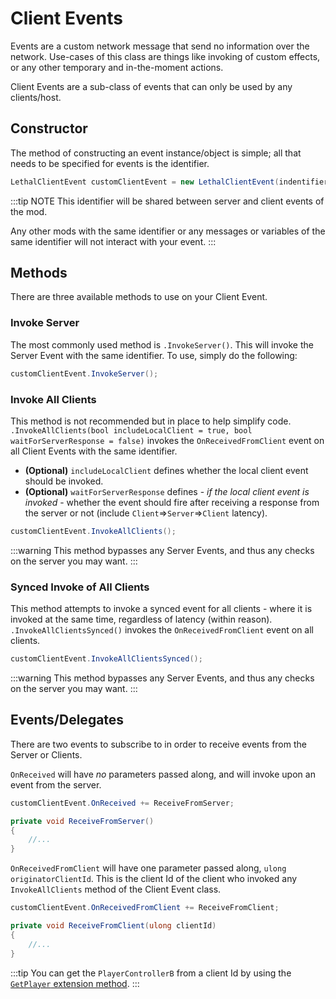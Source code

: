 ﻿---
prev: true
next: false
description: How to use LethalNetworkAPI's Client Events.
---

# Client Events

Events are a custom network message that send no information over the network. Use-cases of this class are things like invoking of custom effects, or any other temporary and in-the-moment actions.

Client Events are a sub-class of events that can only be used by any clients/host.

## Constructor

The method of constructing an event instance/object is simple; all that needs to be specified for events is the identifier.

```csharp
LethalClientEvent customClientEvent = new LethalClientEvent(indentifier: "customIdentifier");
```

:::tip NOTE
This identifier will be shared between server and client events of the mod.

Any other mods with the same identifier or any messages or variables of the same identifier will not interact with your event.
:::

## Methods

There are three available methods to use on your Client Event.

### Invoke Server

The most commonly used method is `.InvokeServer()`. This will invoke the Server Event with the same identifier. To use, simply do the following:

```csharp
customClientEvent.InvokeServer();
```

### Invoke All Clients

This method is not recommended but in place to help simplify code. `.InvokeAllClients(bool includeLocalClient = true, bool waitForServerResponse = false)` invokes the `OnReceivedFromClient` event on all Client Events with the same identifier.

- **(Optional)** `includeLocalClient` defines whether the local client event should be invoked.
- **(Optional)** `waitForServerResponse` defines - *if the local client event is invoked* - whether the event should fire after receiving a response from the server or not (include `Client`⇒`Server`⇒`Client` latency).

```csharp
customClientEvent.InvokeAllClients();
```

:::warning
This method bypasses any Server Events, and thus any checks on the server you may want.
:::

### Synced Invoke of All Clients

This method attempts to invoke a synced event for all clients - where it is invoked at the same time, regardless of latency (within reason). `.InvokeAllClientsSynced()` invokes the `OnReceivedFromClient` event on all clients.

```csharp
customClientEvent.InvokeAllClientsSynced();
```

:::warning
This method bypasses any Server Events, and thus any checks on the server you may want.
:::

## Events/Delegates

There are two events to subscribe to in order to receive events from the Server or Clients. 

`OnReceived` will have *no* parameters passed along, and will invoke upon an event from the server.

```csharp
customClientEvent.OnReceived += ReceiveFromServer;

private void ReceiveFromServer()
{
    //...
}
```

`OnReceivedFromClient` will have one parameter passed along, `ulong originatorClientId`. This is the client Id of the client who invoked any `InvokeAllClients` method of the Client Event class.

```csharp
customClientEvent.OnReceivedFromClient += ReceiveFromClient;

private void ReceiveFromClient(ulong clientId)
{
    //...
}
```

:::tip
You can get the `PlayerControllerB` from a client Id by using the [`GetPlayer` extension method](/extensions#get-player-from-id).
:::